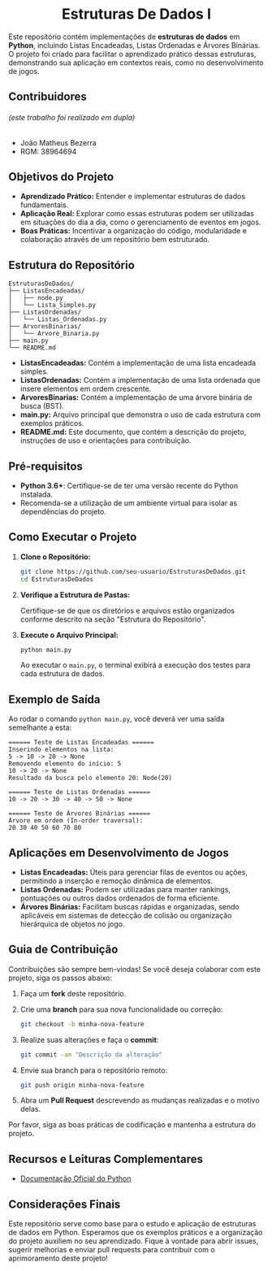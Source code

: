<h1 align="center"> 
   Estruturas De Dados I
</h1>

Este repositório contém implementações de **estruturas de dados** em **Python**, incluindo Listas Encadeadas, Listas Ordenadas e Árvores Binárias. O projeto foi criado para facilitar o aprendizado prático dessas estruturas, demonstrando sua aplicação em contextos reais, como no desenvolvimento de jogos.

## Contribuidores 
###### (este trabalho foi realizado em dupla)

* João Matheus Bezerra
* RGM: 38964694

## Objetivos do Projeto

- **Aprendizado Prático:** Entender e implementar estruturas de dados fundamentais.
- **Aplicação Real:** Explorar como essas estruturas podem ser utilizadas em situações do dia a dia, como o gerenciamento de eventos em jogos.
- **Boas Práticas:** Incentivar a organização do código, modularidade e colaboração através de um repositório bem estruturado.

## Estrutura do Repositório

```
EstruturasDeDados/
├── ListasEncadeadas/
│   ├── node.py
│   └── Lista_Simples.py
├── ListasOrdenadas/
│   └── Listas_Ordenadas.py
├── ArvoresBinarias/
│   └── Arvore_Binaria.py
├── main.py
└── README.md
```

- **ListasEncadeadas:** Contém a implementação de uma lista encadeada simples.
- **ListasOrdenadas:** Contém a implementação de uma lista ordenada que insere elementos em ordem crescente.
- **ArvoresBinarias:** Contém a implementação de uma árvore binária de busca (BST).
- **main.py:** Arquivo principal que demonstra o uso de cada estrutura com exemplos práticos.
- **README.md:** Este documento, que contém a descrição do projeto, instruções de uso e orientações para contribuição.

## Pré-requisitos

- **Python 3.6+**: Certifique-se de ter uma versão recente do Python instalada.
- Recomenda-se a utilização de um ambiente virtual para isolar as dependências do projeto.

## Como Executar o Projeto

1. **Clone o Repositório:**

   ```bash
   git clone https://github.com/seu-usuario/EstruturasDeDados.git
   cd EstruturasDeDados
   ```

2. **Verifique a Estrutura de Pastas:**

   Certifique-se de que os diretórios e arquivos estão organizados conforme descrito na seção "Estrutura do Repositório".

3. **Execute o Arquivo Principal:**

   ```bash
   python main.py
   ```

   Ao executar o `main.py`, o terminal exibirá a execução dos testes para cada estrutura de dados.

## Exemplo de Saída

Ao rodar o comando `python main.py`, você deverá ver uma saída semelhante a esta:

```
====== Teste de Listas Encadeadas ======
Inserindo elementos na lista:
5 -> 10 -> 20 -> None
Removendo elemento do início: 5
10 -> 20 -> None
Resultado da busca pelo elemento 20: Node(20)

====== Teste de Listas Ordenadas ======
10 -> 20 -> 30 -> 40 -> 50 -> None

====== Teste de Árvores Binárias ======
Árvore em ordem (In-order traversal):
20 30 40 50 60 70 80
```

## Aplicações em Desenvolvimento de Jogos

- **Listas Encadeadas:** Úteis para gerenciar filas de eventos ou ações, permitindo a inserção e remoção dinâmica de elementos.
- **Listas Ordenadas:** Podem ser utilizadas para manter rankings, pontuações ou outros dados ordenados de forma eficiente.
- **Árvores Binárias:** Facilitam buscas rápidas e organizadas, sendo aplicáveis em sistemas de detecção de colisão ou organização hierárquica de objetos no jogo.

## Guia de Contribuição

Contribuições são sempre bem-vindas! Se você deseja colaborar com este projeto, siga os passos abaixo:

1. Faça um **fork** deste repositório.
2. Crie uma **branch** para sua nova funcionalidade ou correção:

   ```bash
   git checkout -b minha-nova-feature
   ```

3. Realize suas alterações e faça o **commit**:

   ```bash
   git commit -am "Descrição da alteração"
   ```

4. Envie sua branch para o repositório remoto:

   ```bash
   git push origin minha-nova-feature
   ```

5. Abra um **Pull Request** descrevendo as mudanças realizadas e o motivo delas.

Por favor, siga as boas práticas de codificação e mantenha a estrutura do projeto.

## Recursos e Leituras Complementares

- [Documentação Oficial do Python](https://docs.python.org/3/)

## Considerações Finais

Este repositório serve como base para o estudo e aplicação de estruturas de dados em Python. Esperamos que os exemplos práticos e a organização do projeto auxiliem no seu aprendizado. Fique à vontade para abrir issues, sugerir melhorias e enviar pull requests para contribuir com o aprimoramento deste projeto!
